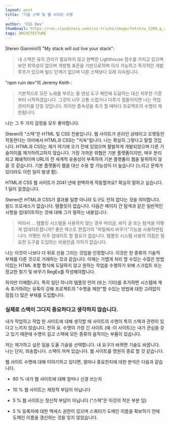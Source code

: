 ```yaml
---
layout: post
title: "기술 스택 및 웹 사이트 수명
 "
author: 'CSS Dev'
thumbnail: https://res.cloudinary.com/css-tricks/image/fetch/w_1200,q_auto,f_auto/https://css-tricks.com/wp-content/uploads/2019/03/stacked-boxes.png
tags: ARCHITECTURE
---
```



Steren Giannini의 "My stack will out live your stack":
 

> 내 스택은 유지 관리가 필요하지 않고 완벽한 Lighthouse 점수를 가지고 있으며 보안 취약성이 없으며 개방형 표준을 기반으로하며 이식 가능하고 즉각적인 개발 루프가 있으며 빌드 단계가 없으며 다른 스택보다 오래 지속됩니다.
 

"npm ruin dev"의 Jeremy Keith :
 

> 기본적으로 모든 노래를 부르는 올 댄싱 도구 체인에 도달하는 대신 지루한 기준부터 시작하겠습니다.
 그것이 너무 고통 스럽거나 다루기 힘들어지면 나는 작업 관리자를 던질 것입니다.
 하지만 종속성을 추가 할 때마다 프로젝트의 수명이 제한됩니다.
 

나는 그 두 가지 감정을 모두 좋아합니다.
 

Steren의 "스택"은 HTML 및 CSS 전용입니다.
 웹 사이트가 온라인 상태이고 오랫동안 작동한다는 의미에서 HTML과 CSS는 "지속"됩니다.
 나는 확실히 그렇다고 말할 것입니다.
 HTML과 CSS는 제가 여기에 오기 전에 있었으며 활발하게 개발되었으며 다른 기술이이를 제거하려고하지 않습니다.
 가장 가까운 위협은 기본 플랫폼이지만, 매우 분리되고 폐쇄적이며 URL의 전 세계적 유용성이 부족하여 기본 플랫폼이 웹을 탈취하지 않을 것 같습니다.
 기본 플랫폼이 웹을 대신 수용 할 가능성이 더 높습니다 (느리고 문제가 있더라도 이런 일이 발생 함).
 

HTML과 CSS 웹 사이트가 2041 년에 완벽하게 작동할까요?
 확실히 말하고 싶습니다.
 1 달러 걸겠습니다.
 

Steren은 HTML과 CSS가 결과물 일뿐 아니라 도구도 전혀 없다는 것을 의미합니다.
 빌드 프로세스가 없습니다.
 템플릿이 없습니다.
 다음은 페이지 간 탐색과 같은 일반적인 사항을 업데이트하는 것에 대해 그가 말하는 내용입니다.
 

> 따라서 ... 템플릿 시스템을 사용하지 않는 경우 머리글, 바닥 글 또는 탐색을 어떻게 업데이트합니까?
 좋은 텍스트 편집기의 "파일에서 바꾸기"기능을 사용하면됩니다.
 어쨌든 자주 업데이트 할 필요가 없습니다.
 템플릿 시스템 사용의 이점은 필요한 도구를 도입하는 비용만큼 가치가 없습니다.
 

나는 이것이 나보다 더 뒤로 선을 그리는 것임을 인정합니다.
 이것은 한 종류의 기술적 부채를 다른 것으로 거래하는 것과 같습니다.
 이제는 가볍게 처리 할 수있는 수많은 방법이있는 HTML 포함 형식에 도달하지 않고 원하는 작업을 수행하기 위해 스크립트 또는 정교한 찾기 및 바꾸기 RegEx를 작성해야합니다.
 

하지만 이해합니다.
 특히 일단 하나의 템플릿 언어 (또는 기타)를 추가하면 시스템에 계속 추가하려는 유혹이 강해 프로젝트의 "수명을 제한"할 수있는 방법에 대한 고려없이 점점 더 많은 부채를 도입합니다.
 

### 실제로 스택이 그다지 중요하다고 생각하지 않습니다.
 

내가 작업하고 작업 한 사이트에 대해 생각할 때 사이트의 수명이 특히 스택과 관련이 있다고 느끼지 않습니다.
 전혀 요.
 수명이 가장 긴 사이트 (예 :이 사이트)는 내가 관심을 갖고 있기 때문에 수명이 길고 스택에 모든 종류의 움직이는 부품이 있습니다.
 

저는 제가하고 싶은 일을 도울 기술을 선택합니다.
 내 요구가 바뀌면 기술도 바꿉니다.
 나는 단지, 죄송합니다. 스택이 꺼져 있습니다. 웹 사이트를 영원히 종료 할 것 같습니다.
 

웹 사이트 수명에 대해 이야기하고 있다면, 얼마나 중요한지에 대한 분석은 다음과 같습니다.
 

- 80 % 내가 웹 사이트에 대해 얼마나 신경 쓰는지
 
- 10 % 웹 사이트는 재정적 부담이 아닙니다
 
- 5 % 웹 사이트는 정신적 부담이 아닙니다 (“스택”은 이것의 작은 부분 임)
 
- 5 % 등록자에 대한 액세스 권한이 있으며 스쿼터가 도메인 이름을 확보하기 전에 도메인 이름을 갱신하는 것을 잊지 않았습니다.
 